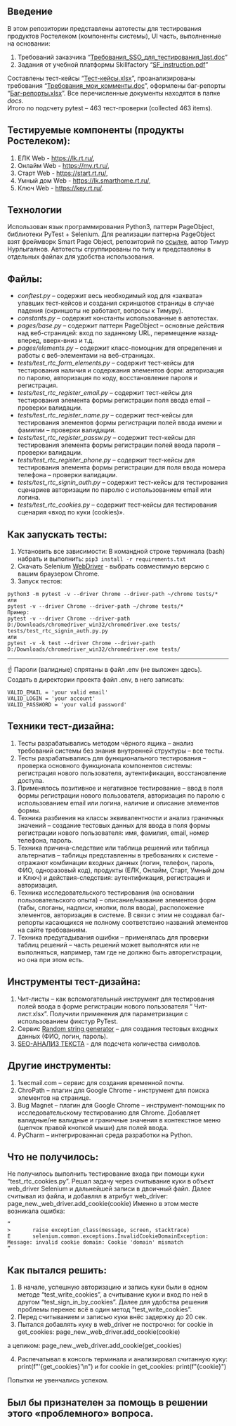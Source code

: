 Введение
--------
В этом репозитории представлены автотесты для тестирования продуктов Ростелеком (компоненты системы), UI часть, выполненные на основании: 
1) Требований заказчика “[Требования_SSO_для_тестирования_last.doc](https://docs.google.com/document/d/18F9cmg5wYkZt1mkXFSoCD4HSCRUF87Cf/edit?usp=share_link&ouid=102802765291179425980&rtpof=true&sd=true)”
2) Задания от учебной платформы Skillfactory “[SF_instruction.pdf](https://drive.google.com/file/d/136pleOBIMdf5tvUWVF7Rv6c1xO0-2bQB/view?usp=share_link)” 

Составлены тест-кейсы “[Тест-кейсы.xlsx](https://docs.google.com/spreadsheets/d/1kO4JYphCtGEIM6NQjoO_Xi5rAneaQF2e/edit?usp=share_link&ouid=102802765291179425980&rtpof=true&sd=true)”, проанализированы требования “[Требования_мои_комменты.doc](https://docs.google.com/spreadsheets/d/1kO4JYphCtGEIM6NQjoO_Xi5rAneaQF2e/edit?usp=share_link&ouid=102802765291179425980&rtpof=true&sd=true)”, оформлены баг-репорты “[Баг-репорты.xlsx](https://docs.google.com/spreadsheets/d/1k9kh_1XGtubH96kDWQehckSvAixRNIDq/edit?usp=share_link&ouid=102802765291179425980&rtpof=true&sd=true)”. 
Все перечисленные документы находятся в папке *docs*.<br> 
Итого по подсчету pytest – 463 тест-проверки (collected 463 items).

Тестируемые компоненты (продукты Ростелеком):
---------------------------------------------
1. ЕЛК Web - https://lk.rt.ru/,
2. Онлайм Web - https://my.rt.ru/,
3. Старт Web - https://start.rt.ru/,
4. Умный дом Web - https://lk.smarthome.rt.ru/,
5. Ключ Web - https://key.rt.ru/.

Технологии
----------
Использован язык программирования Python3, паттерн PageObject, библиотеки PyTest + Selenium. Для реализации паттерна PageObject взят фреймворк Smart Page Object, репозиторий по [ссылке](https://github.com/TimurNurlygayanov/ui-tests-example), автор Тимур Нурлыгаянов. Автотесты сгруппированы по типу и представлены в отдельных файлах для удобства использования.

Файлы:
------
- *conftest.py* – содержит весь необходимый код для «захвата» упавших тест-кейсов и создания скриншотов страницы в случае падения (скриншоты не работают, вопросы к Тимуру).
- *constants.py* – содержит константы использованные в автотестах.
- *pages/base.py* – содержит паттерн PageObject – основные действия над веб-страницей: вход по заданному URL, перемещение назад-вперед, вверх-вниз и т.д.
- *pages/elements.py* – содержит класс-помощник для определения и работы с веб-элементами на веб-страницах.
- *tests/test_rtc_form_elements.py* – содержит тест-кейсы для тестирования наличия и содержания элементов форм: авторизация по паролю, авторизация по коду, восстановление пароля и регистрация.
- *tests/test_rtc_register_email.py* – содержит тест-кейсы для тестирования элемента формы регистрации поля ввода email – проверки валидации.
- *tests/test_rtc_register_name.py* – содержит тест-кейсы для тестирования элементов формы регистрации полей ввода имени и фамилии – проверки валидации.
- *tests/test_rtc_register_passw.py* – содержит тест-кейсы для тестирования элемента формы регистрации полей ввода пароля – проверки валидации.
- *tests/test_rtc_register_phone.py* – содержит тест-кейсы для тестирования элемента формы регистрации для поля ввода номера телефона – проверки валидации.
- *tests/test_rtc_signin_auth.py* – содержит тест-кейсы для тестирования сценариев авторизации по паролю с использованием email или логина.
- *tests/test_rtc_cookies.py* – содержит тест-кейсы для тестирования сценария «вход по куки (cookies)».

Как запускать тесты:
--------------------
1) Установить все зависимости:
В командной строке терминала (bash) набрать и выполнить: 
`pip3 install -r requirements.txt`
2) Скачать Selenium [WebDriver](https://chromedriver.chromium.org/downloads) - выбрать совместимую версию с вашим браузером Chrome.
3) Запуск тестов:
```
python3 -m pytest -v --driver Chrome --driver-path ~/chrome tests/*
или
pytest -v --driver Chrome --driver-path ~/chrome tests/*
Пример:
pytest -v --driver Chrome --driver-path D:/Downloads/chromedriver_win32/chromedriver.exe tests/ tests/test_rtc_signin_auth.py.py
или
pytest -v -k test --driver Chrome --driver-path D:/Downloads/chromedriver_win32/chromedriver.exe tests/ 
```
---
☝️ Пароли (валидные) спрятаны в файл .env (не выложен здесь). <BR>
Создать в директории проекта файл .env, в него записать: <BR> 
```
VALID_EMAIL = 'your valid email'
VALID_LOGIN = 'your account'
VALID_PASSWORD = 'your valid password'
```
Техники тест-дизайна:
---------------------
1) Тесты разрабатывались методом чёрного ящика – анализ требований системы без знания внутренней структуры – все тесты. 
2) Тесты разрабатывались для функционального тестирования – проверка основного функционала компонентов системы: регистрация нового пользователя, аутентификация, восстановление доступа.
3) Применялось позитивное и негативное тестирование – ввод в поля формы регистрации нового пользователя, авторизация по паролю с использованием email или логина, наличие и описание элементов формы.
4) Техника разбиения на классы эквивалентности и анализ граничных значений – создание тестовых данных для ввода в поля формы регистрации нового пользователя: имя, фамилия, email, номер телефона, пароль.
5) Техника причина-следствие или таблица решений или таблица альтернатив – таблицы представленны в требованиях к системе - отражают комбинации входных данных (логин, телефон, пароль, ФИО, одноразовый код), продукты (ЕЛК, Онлайм, Старт, Умный дом и Ключ) и действия-следствия: аутентификация, регистрация и авторизация.
6) Техника исследовательского тестирования (на основании пользовательского опыта) – описание/название элементов форм (табы, слоганы, надписи, кнопки, поля ввода), расположение элементов, авторизация в системе. В связи с этим не создавал баг-репорты касающихся не полному соответствию названий элементов на сайте требованиям.
7) Техника предугадывания ошибки – применялась для проверки таблиц решений – часть решений может выполнятся или не выполняться, например, там где не должно быть авторегистрации, но она при этом есть.

Инструменты тест-дизайна:
-------------------------
1) Чит-листы – как вспомогательный инструмент для тестирования полей ввода в форме регистрации нового пользователя “ Чит-лист.xlsx”. Получили применения для параметризации с использованием фикстур PyTest.
2) Сервис [Random string generator](http://www.unit-conversion.info/texttools/random-string-generator/) – для создания тестовых входных данных (ФИО, логин, пароль).
3) [SEO-АНАЛИЗ ТЕКСТА](https://text.ru/seo) - для подсчета количества символов.

Другие инструменты:
-------------------
1) 1secmail.com – сервис для создания временной почты.
2) ChroPath – плагин для Google Chrome - инструмент для поиска элементов на странице.
3) Bug Magnet – плагин для Google Chrome – инструмент-помощник по исследовательскому тестированию для Chrome. Добавляет валидные/не валидные и граничные значения в контекстное меню (щелчок правой кнопкой мыши) для полей ввода.
4) PyCharm – интегрированная среда разработки на Python.

Что не получилось:
------------------
Не получилось выполнить тестирование входа при помощи куки “test_rtc_cookies.py”. 
Решал задачу через считывание куки в объект web_driver Selenium и дальнейшей записи в двоичный файл. Далее считывал из файла, и добавлял в атрибут web_driver:
page_new._web_driver.add_cookie(cookie)
Именно в этом месте возникала ошибка: 
```
“
>       raise exception_class(message, screen, stacktrace)
E       selenium.common.exceptions.InvalidCookieDomainException: Message: invalid cookie domain: Cookie 'domain' mismatch
”
```
Как пытался решить:
-------------------
1) В начале, успешную авторизацию и запись куки были в одном методе “test_write_cookies”, а считывание куки и вход по ней в другом “test_sign_in_by_cookies”. Далее для удобства решения проблемы перенес всё в один метод “test_write_cookies”. 
2) Перед считыванием и записью куки внёс задержку до 20 сек.
3) Пытался добавлять куку в web_driver не построчно:
    for cookie in get_cookies:
        page_new._web_driver.add_cookie(cookie)

а целиком:
   page_new._web_driver.add_cookie(get_cookies)

4) Распечатывал в консоль терминала и анализировал считанную куку:
print(f"'{get_cookies}'\n")
и
    for cookie in get_cookies:
        print(f"{cookie}")

Попытки не увенчались успехом. 

Был бы признателен за помощь в решении этого «проблемного» вопроса.
-------------------------------------------------------------------
